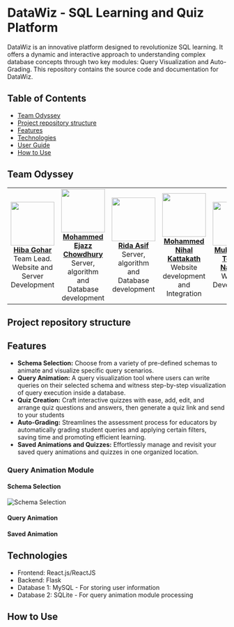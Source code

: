 <h1>DataWiz - SQL Learning and Quiz Platform</h1>
<p>DataWiz is an innovative platform designed to revolutionize SQL learning. It offers a dynamic and interactive approach to understanding complex database concepts through two key modules: Query Visualization and Auto-Grading. This repository contains the source code and documentation for DataWiz.</p>

## Table of Contents
- [Team Odyssey](#team-odyssey)
- [Project repository structure](#project-repository-structure)
- [Features](#features)
- [Technologies](#technologies)
- [User Guide](#user-guide)
- [How to Use](#how-to-use)

## Team Odyssey
<table>
  <tbody>
    <tr>
      <td align="center"><a href="https://github.com/hibaagohar"><img src="https://avatars.githubusercontent.com/u/78848419?v=4" width="100px;"/><br/><b>Hiba Gohar</b></a><br/>Team Lead. Website and Server Development </td>
      <td align="center"><a href="https://github.com/desracto"><img src="https://avatars.githubusercontent.com/u/102794774?v=4" width="100px;"/><br/><b>Mohammed Ejazz  
Chowdhury</b></a><br/>Server, algorithm and Database development</td>
      <td align="center"><a href="https://github.com/rida-asif"><img src="https://avatars.githubusercontent.com/u/109846716?v=4" width="100px;"/><br/><b>Rida Asif</b></a><br/>Server, algorithm and Database development</td>
      <td align="center"><a href="https://github.com/mnk665"><img src="https://avatars.githubusercontent.com/u/78741676?v=4" width="100px;"/><br/><b>Mohammed Nihal  
Kattakath</b></a><br/>Website development and Integration</td>
      <td align="center"><a href="https://github.com/TehamiNad"><img src="https://avatars.githubusercontent.com/u/139476978?v=4" width="100px;"/><br/><b>Muhammad Tehami  
Nadeem</b></a><br/>Website Development</td>
    </tr>
  </tbody>
</table>

## Project repository structure

## Features
<ul>
  <li><strong>Schema Selection:</strong> Choose from a variety of pre-defined schemas to animate and visualize specific query scenarios.</li>
  <li><strong>Query Animation:</strong> A query visualization tool where users can write queries on their selected schema and witness step-by-step visualization of query execution inside a database.</li>
  <li><strong>Quiz Creation:</strong> Craft interactive quizzes with ease, add, edit, and arrange quiz questions and answers, then generate a quiz link and send to your students</li>
    <li><strong>Auto-Grading:</strong> Streamlines the assessment process for educators by automatically grading student queries and applying certain filters, saving time and promoting efficient learning.</li>
  <li><strong>Saved Animations and Quizzes:</strong> Effortlessly manage and revisit your saved query animations and quizzes in one organized location.</li>
</ul>

### Query Animation Module
#### Schema Selection
![Schema Selection](https://github.com/desracto/DataWiz-Again/assets/78848419/f1688a63-f818-41e9-adc9-2e326bfd4952)

#### Query Animation

#### Saved Animation

## Technologies
<ul>
  <li>Frontend: React.js/ReactJS</li>
  <li>Backend: Flask</li>
  <li>Database 1: MySQL - For storing user information</li>
  <li>Database 2: SQLite - For query animation module processing</li>
</ul>

## How to Use
